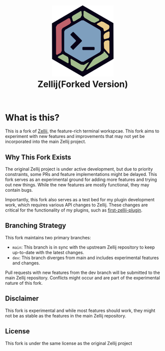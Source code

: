 <h1 align="center">
  <br>
  <img src="https://raw.githubusercontent.com/zellij-org/zellij/main/assets/logo.png" alt="logo" width="200">
  <br>
  Zellij(Forked Version)
  <br>
  <br>
</h1>


# What is this?

This is a fork of [Zellij](https://en.wikipedia.org/wiki/Zellij), the feature-rich terminal workspcae. This fork aims to experiment with new features and improvements that may not yet be incorporated into the main Zellij project. 


## Why This Fork Exists

The original Zellij project is under active development, but due to priority constraints, some PRs and feature implementations might be delayed. This fork serves as an experimental ground for adding more features and trying out new things. While the new features are mostly functional, they may contain bugs.

Importantly, this fork also serves as a test bed for my plugin development work, which requires various API changes to Zellij. These changes are critical for the functionality of my plugins, such as [first-zellij-plugin](https://github.com/Kangaxx-0/first-zellij-plugin).


## Branching Strategy

This fork maintains two primary branches:

- `main`: This branch is in sync with the upstream Zellij repository to keep up-to-date with the latest changes.
- `dev`: This branch diverges from main and includes experimental features and changes.

Pull requests with new features from the dev branch will be submitted to the main Zellij repository. Conflicts might occur and are part of the experimental nature of this fork.


## Disclaimer

This fork is experimental and while most features should work, they might not be as stable as the features in the main Zellij repository.

## License

This fork is under the same license as the original Zellij project
